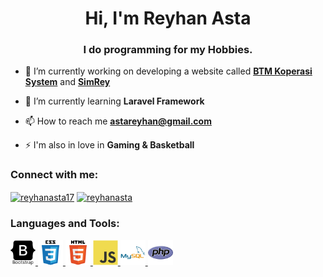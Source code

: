 <h1 align="center">Hi, I'm Reyhan Asta</h1>
<h3 align="center">I do programming for my Hobbies.</h3>

- 🔭 I’m currently working on developing a website called <a href="https://github.com/reyhanasta/koperasi" target="blank">**BTM Koperasi System**</a> and <a href="https://github.com/reyhanasta/koperasi" target="blank">**SimRey**</a>  

- 🌱 I’m currently learning **Laravel Framework**

- 📫 How to reach me **astareyhan@gmail.com**

- ⚡ I'm also in love in **Gaming & Basketball**

<h3 align="left">Connect with me:</h3>
<p align="left">
<a href="https://fb.com/reyhanasta17" target="blank"><img align="center" src="https://raw.githubusercontent.com/rahuldkjain/github-profile-readme-generator/master/src/images/icons/Social/facebook.svg" alt="reyhanasta17" height="30" width="40" /></a>
<a href="https://instagram.com/reyhanasta" target="blank"><img align="center" src="https://raw.githubusercontent.com/rahuldkjain/github-profile-readme-generator/master/src/images/icons/Social/instagram.svg" alt="reyhanasta" height="30" width="40" /></a>
</p>

<h3 align="left">Languages and Tools:</h3>
<p align="left"> <a href="https://getbootstrap.com" target="_blank" rel="noreferrer"> <img src="https://raw.githubusercontent.com/devicons/devicon/master/icons/bootstrap/bootstrap-plain-wordmark.svg" alt="bootstrap" width="40" height="40"/> </a> <a href="https://www.w3schools.com/css/" target="_blank" rel="noreferrer"> <img src="https://raw.githubusercontent.com/devicons/devicon/master/icons/css3/css3-original-wordmark.svg" alt="css3" width="40" height="40"/> </a> <a href="https://www.w3.org/html/" target="_blank" rel="noreferrer"> <img src="https://raw.githubusercontent.com/devicons/devicon/master/icons/html5/html5-original-wordmark.svg" alt="html5" width="40" height="40"/> </a> <a href="https://developer.mozilla.org/en-US/docs/Web/JavaScript" target="_blank" rel="noreferrer"> <img src="https://raw.githubusercontent.com/devicons/devicon/master/icons/javascript/javascript-original.svg" alt="javascript" width="40" height="40"/> </a> <a href="https://www.mysql.com/" target="_blank" rel="noreferrer"> <img src="https://raw.githubusercontent.com/devicons/devicon/master/icons/mysql/mysql-original-wordmark.svg" alt="mysql" width="40" height="40"/> </a> <a href="https://www.php.net" target="_blank" rel="noreferrer"> <img src="https://raw.githubusercontent.com/devicons/devicon/master/icons/php/php-original.svg" alt="php" width="40" height="40"/> </a> </p>
